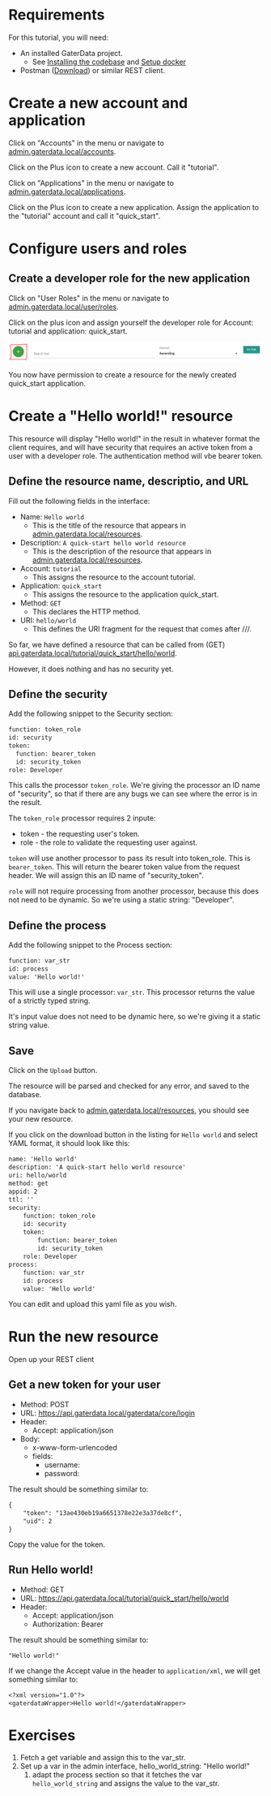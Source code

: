 # Requirements

For this tutorial, you will need:

* An installed GaterData project.
    * See <a href="/installation/installation.html" target="_blank">Installing the codebase</a>
    and <a href="/installation/docker/developer-environment.html" target="_blank">Setup docker</a>
* Postman (<a href="https://www.postman.com/downloads/" target="_blank">Download</a>) or similar REST client.

# Create a new account and application

Click on "Accounts" in the menu or navigate to [admin.gaterdata.local/accounts](https://admin.gaterdata.locall/accounts).

Click on the Plus icon to create a new account. Call it "tutorial".

Click on "Applications" in the menu or navigate to [admin.gaterdata.local/applications](https://admin.gaterdata.locall/applications).

Click on the Plus icon to create a new application. Assign the application to the "tutorial" account and call it "quick_start".

# Configure users and roles

## Create a developer role for the new application

Click on "User Roles" in the menu or navigate to [admin.gaterdata.local/user/roles](https://admin.gaterdata.locall/user/roles).

Click on the plus icon and assign yourself the developer role for Account: tutorial and application: quick_start.

![Add account button](../images/quick-start/account_add_button.png)

You now have permission to create a resource for the newly created quick_start application.

# Create a "Hello world!" resource

This resource will display "Hello world!" in the result in whatever format the client requires,
and will have security that requires an active token from a user with a developer role.
The authentication method will vbe bearer token.

## Define the resource name, descriptio, and URL

Fill out the following fields in the interface:

* Name: ```Hello world```
    * This is the title of the resource that appears in [admin.gaterdata.local/resources](https://admin.gaterdata.locall/resources).
* Description: ```A quick-start hello world resource```
    * This is the description of the resource that appears in [admin.gaterdata.local/resources](https://admin.gaterdata.locall/resources).
* Account: ```tutorial```
    * This assigns the resource to the account tutorial.
* Application: ```quick_start```
    * This assigns the resource to the application quick_start.
* Method: ```GET```
    * This declares the HTTP method. 
* URI: ```hello/world```
    * This defines the URI fragment for the request that comes after /<account>/<application>/.

So far, we have defined a resource that can be called from (GET) [api.gaterdata.local/tutorial/quick_start/hello/world](https://api.gaterdata.local/tutorial/quick_start/hello/world).

However, it does nothing and has no security yet.

## Define the security

Add the following snippet to the Security section:

    function: token_role
    id: security
    token:
      function: bearer_token
      id: security_token
    role: Developer

This calls the processor ```token_role```.
We're giving the processor an ID name of "security", so that if there are any bugs we can see where the error is in the result.

The ```token_role``` processor requires 2 inpute:

* token - the requesting user's token.
* role - the role to validate the requesting user against.

```token``` will use another processor to pass its result into token_role.
This is ```bearer_token```. This will return the bearer token value from the request header.
We will assign this an ID name of "security_token".

```role``` will not require processing from another processor, because this does not need to be dynamic.
So we're using a static string: "Developer".

## Define the process

Add the following snippet to the Process section:

    function: var_str
    id: process
    value: 'Hello world!'

This will use a single processor: ```var_str```.
This processor returns the value of a strictly typed string.

It's input value does not need to be dynamic here, so we're giving it a static string value.

## Save

Click on the ```Upload``` button.

The resource will be parsed and checked for any error, and saved to the database.

If you navigate back to [admin.gaterdata.local/resources](https://admin.gaterdata.locall/resources),
you should see your new resource.

If you click on the download button in the listing for ```Hello world``` and select YAML format,
it should look like this:

    name: 'Hello world'
    description: 'A quick-start hello world resource'
    uri: hello/world
    method: get
    appid: 2
    ttl: ''
    security:
        function: token_role
        id: security
        token:
            function: bearer_token
            id: security_token
        role: Developer
    process:
        function: var_str
        id: process
        value: 'Hello world'

You can edit and upload this yaml file as you wish.

# Run the new resource

Open up your REST client

## Get a new token for your user

* Method: POST
* URL: https://api.gaterdata.local/gaterdata/core/login
* Header:
    * Accept: application/json
* Body:
    * x-www-form-urlencoded
    * fields:
        * username: <username>
        * password: <password>

The result should be something similar to:

    {
        "token": "13ae430eb19a6651378e22e3a37de8cf",
        "uid": 2
    }

Copy the value for the token.

## Run Hello world!

* Method: GET
* URL: https://api.gaterdata.local/tutorial/quick_start/hello/world
* Header:
    * Accept: application/json
    * Authorization: Bearer <token>

The result should be something similar to:

    "Hello world!"

If we change the Accept value in the header to ```application/xml```,
we will get something similar to:

    <?xml version="1.0"?>
    <gaterdataWrapper>Hello world!</gaterdataWrapper>

# Exercises

1. Fetch a get variable and assign this to the var_str.
1. Set up a var in the admin interface, hello_world_string: "Hello world!"
    1. adapt the process section so that it fetches the var ```hello_world_string```
    and assigns the value to the var_str.
